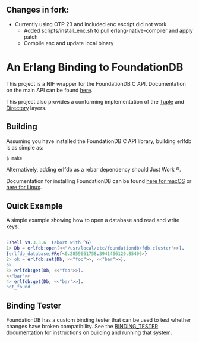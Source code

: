## Changes in fork:

* Currently using OTP 23 and included enc escript did not work
    * Added scripts/install_enc.sh to pull erlang-native-compiler and apply patch
    * Compile enc and update local binary

An Erlang Binding to FoundationDB
===

This project is a NIF wrapper for the FoundationDB C API. Documentation on
the main API can be found [here][fdb_docs].

This project also provides a conforming implementation of the [Tuple] and
[Directory] layers.

[fdb_docs]: https://apple.github.io/foundationdb/api-c.html
[Tuple]: https://github.com/apple/foundationdb/blob/master/design/tuple.md
[Directory]: https://apple.github.io/foundationdb/developer-guide.html#directories


Building
---

Assuming you have installed the FoundationDB C API library, building erlfdb
is as simple as:

    $ make

Alternatively, adding erlfdb as a rebar dependency should Just Work ®.


Documentation for installing FoundationDB can be found [here for macOS]
or [here for Linux].

[here for macOS]: https://apple.github.io/foundationdb/getting-started-mac.html
[here for Linux]: https://apple.github.io/foundationdb/getting-started-linux.html


Quick Example
---

A simple example showing how to open a database and read and write keys:

```erlang

Eshell V9.3.3.6  (abort with ^G)
1> Db = erlfdb:open(<<"/usr/local/etc/foundationdb/fdb.cluster">>).
{erlfdb_database,#Ref<0.2859661758.3941466120.85406>}
2> ok = erlfdb:set(Db, <<"foo">>, <<"bar">>).
ok
3> erlfdb:get(Db, <<"foo">>).
<<"bar">>
4> erlfdb:get(Db, <<"bar">>).
not_found
```

Binding Tester
---

FoundationDB has a custom binding tester that can be used to test whether
changes have broken compatibility. See the [BINDING_TESTER](BINDING_TESTER.md)
documentation for instructions on building and running that system.
